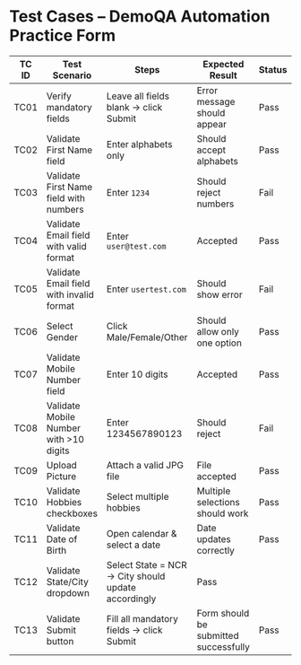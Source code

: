 # Test Cases – DemoQA Automation Practice Form

| TC ID | Test Scenario | Steps | Expected Result | Status |
|-------|--------------|-------|-----------------|--------|
| TC01  | Verify mandatory fields | Leave all fields blank → click Submit | Error message should appear | Pass |
| TC02  | Validate First Name field | Enter alphabets only | Should accept alphabets | Pass |
| TC03  | Validate First Name field with numbers | Enter `1234` | Should reject numbers | Fail |
| TC04  | Validate Email field with valid format | Enter `user@test.com` | Accepted | Pass |
| TC05  | Validate Email field with invalid format | Enter `usertest.com` | Should show error | Fail |
| TC06  | Select Gender | Click Male/Female/Other | Should allow only one option | Pass |
| TC07  | Validate Mobile Number field | Enter 10 digits | Accepted | Pass |
| TC08  | Validate Mobile Number with >10 digits | Enter 1234567890123 | Should reject | Fail |
| TC09  | Upload Picture | Attach a valid JPG file | File accepted | Pass |
| TC10  | Validate Hobbies checkboxes | Select multiple hobbies | Multiple selections should work | Pass |
| TC11  | Validate Date of Birth | Open calendar & select a date | Date updates correctly | Pass |
| TC12  | Validate State/City dropdown | Select State = NCR → City should update accordingly | Pass |
| TC13  | Validate Submit button | Fill all mandatory fields → click Submit | Form should be submitted successfully | Pass |
